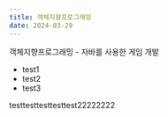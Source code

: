 ```yaml
---
title: 객체지향프로그래밍
date: 2024-03-29
---
```


객체지향프로그래밍 - 자바를 사용한 게임 개발

<!--more-->

- test1
- test2
- test3

testtesttesttesttest22222222

